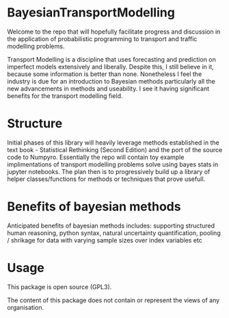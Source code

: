 # BayesianTransportModelling

Welcome to the repo that will hopefully facilitate progress and discussion in the application of probabilistic programming to transport and traffic modelling problems.

Transport Modelling is a discipline that uses forecasting and prediction on imperfect models extensively and liberally. Despite this, I still believe in it, because some information is better than none. Nonetheless I feel the industry is due for an introduction to Bayesian methods particularly all the new advancements in methods and useability. I see it having significant benefits for the transport modelling field.

# Structure

Initial phases of this library will heavily leverage methods established in the text book - Statistical Rethinking (Second Edition) and the port of the source code to Numpyro. Essentially the repo will contain toy example implimentations of transport modelling problems solve using bayes stats in jupyter notebooks. The plan then is to progressively build up a library of helper classes/functions for methods or techniques that prove usefull.

# Benefits of bayesian methods

Anticipated benefits of bayesian methods includes: supporting structured human reasoning, python syntax, natural uncertainty quantification, pooling / shrikage for data with varying sample sizes over index variables etc 

# Usage
This package is open source (GPL3).

The content of this package does not contain or represent the views of any organisation. 


